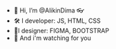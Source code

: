 - 👋 Hi, I’m @AlikinDima 👓
- 🛠 I developer: JS, HTML, CSS
- 🎈I designer: FIGMA, BOOTSTRAP
- 👀 And i'm watching for you

